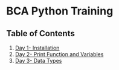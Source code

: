 # BCA Python Training

## Table of Contents
1. [Day 1- Installation](./day1_installation/day_1_installation.md)
2. [Day 2- Print Function and Variables](./day2_print_and_variable/day_2.md)
3. [Day 3- Data Types](./day3_data_types/data_type.md)